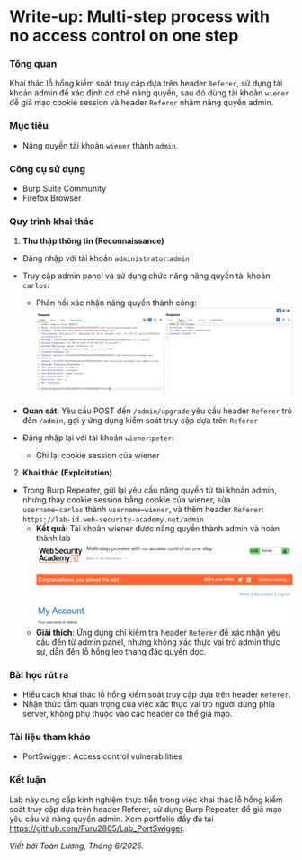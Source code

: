 # Write-up: Multi-step process with no access control on one step

### Tổng quan
Khai thác lỗ hổng kiểm soát truy cập dựa trên header `Referer`, sử dụng tài khoản admin để xác định cơ chế nâng quyền, sau đó dùng tài khoản `wiener` để giả mạo cookie session và header `Referer` nhằm nâng quyền admin.

### Mục tiêu
- Nâng quyền tài khoản `wiener` thành `admin`.

### Công cụ sử dụng
- Burp Suite Community
- Firefox Browser

### Quy trình khai thác
1. **Thu thập thông tin (Reconnaissance)**
- Đăng nhập với tài khoản `administrator`:`admin`
- Truy cập admin panel và sử dụng chức năng nâng quyền tài khoản `carlos`:
    - Phản hồi xác nhận nâng quyền thành công:
        ![upgrade](./image/admin.png)

- **Quan sát**: Yêu cầu POST đến `/admin/upgrade` yêu cầu header `Referer` trỏ đến `/admin`, gợi ý ứng dụng kiểm soát truy cập dựa trên `Referer`

- Đăng nhập lại với tài khoản `wiener`:`peter`:
    - Ghi lại cookie session của wiener

2. **Khai thác (Exploitation)**
- Trong Burp Repeater, gửi lại yêu cầu nâng quyền từ tài khoản admin, nhưng thay cookie session bằng cookie của wiener, sửa `username=carlos` thành `username=wiener`, và thêm header `Referer`: `https://lab-id.web-security-academy.net/admin`
    - **Kết quả**: Tài khoản wiener được nâng quyền thành admin và hoàn thành lab
        ![admin](./image/solved.png)
    - **Giải thích**: Ứng dụng chỉ kiểm tra header `Referer` để xác nhận yêu cầu đến từ admin panel, nhưng không xác thực vai trò admin thực sự, dẫn đến lỗ hổng leo thang đặc quyền dọc.

### Bài học rút ra
- Hiểu cách khai thác lỗ hổng kiểm soát truy cập dựa trên header `Referer`.
- Nhận thức tầm quan trọng của việc xác thực vai trò người dùng phía server, không phụ thuộc vào các header có thể giả mạo.

### Tài liệu tham khảo
- PortSwigger: Access control vulnerabilities

### Kết luận
Lab này cung cấp kinh nghiệm thực tiễn trong việc khai thác lỗ hổng kiểm soát truy cập dựa trên header Referer, sử dụng Burp Repeater để giả mạo yêu cầu và nâng quyền admin. Xem portfolio đầy đủ tại https://github.com/Furu2805/Lab_PortSwigger.

*Viết bởi Toàn Lương, Tháng 6/2025.*